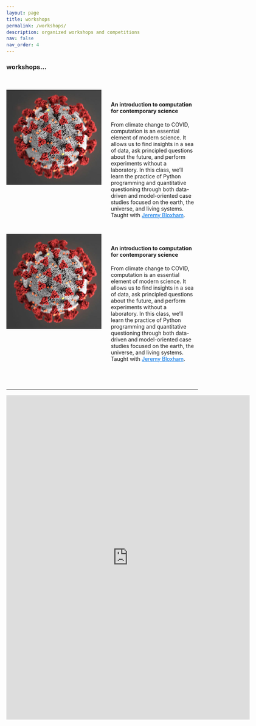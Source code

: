 ```yaml
---
layout: page
title: workshops
permalink: /workshops/
description: organized workshops and competitions
nav: false
nav_order: 4
---
```



### workshops...

<br>
<br>

<!-- Main container with separate hover for text only -->
<div style="clear: both; display: flex; align-items: flex-start;">
  <!-- Image section without hover effect -->
  <div style="flex-shrink: 0; padding-right: 3%;">
    <img src="/assets/img/science5.png" alt="Science class image" class="img-fluid rounded z-depth-1" style="width: 100%; height: auto;">
  </div>
  
  <!-- Text container with hover and click functionality -->
  <div onclick="window.open('https://www.google.com', '_blank')" style="cursor: pointer; padding: 10px; transition: background-color 0.3s; width: 100%;">
    <h4>An introduction to computation for contemporary science</h4>
    <p>
      From climate change to COVID, computation is an essential element of modern science. It allows us to find insights in a sea of data, ask principled questions about the future, and perform experiments without a laboratory. In this class, we’ll learn the practice of Python programming and quantitative questioning through both data-driven and model-oriented case studies focused on the earth, the universe, and living systems. Taught with 
      <!-- Inner link that prevents outer link from activating on click -->
      <a href="https://eps.harvard.edu/people/jeremy-bloxham" target="_blank" style="color: #0073e6; text-decoration: underline;" onclick="event.stopPropagation();">Jeremy Bloxham</a>.
    </p>
  </div>
</div>

<!-- CSS for hover effect on the text container only -->
<style>
  /* Hover effect on the text container only */
  div[onclick]:hover {
    background-color: #f0f0f0; /* Light gray background on hover */
  }
</style>

<br>

<!-- Main container with separate hover for text only -->
<div style="clear: both; display: flex; align-items: flex-start;">
  <!-- Image section without hover effect -->
  <div style="flex-shrink: 0; padding-right: 3%;">
    <img src="/assets/img/science5.png" alt="Science class image" class="img-fluid rounded z-depth-1" style="width: 100%; height: auto;">
  </div>
  
  <!-- Text container with hover and click functionality -->
  <div onclick="window.open('https://www.google.com', '_blank')" style="cursor: pointer; padding: 10px; transition: background-color 0.3s; width: 100%;">
    <h4>An introduction to computation for contemporary science</h4>
    <p>
      From climate change to COVID, computation is an essential element of modern science. It allows us to find insights in a sea of data, ask principled questions about the future, and perform experiments without a laboratory. In this class, we’ll learn the practice of Python programming and quantitative questioning through both data-driven and model-oriented case studies focused on the earth, the universe, and living systems. Taught with 
      <!-- Inner link that prevents outer link from activating on click -->
      <a href="https://eps.harvard.edu/people/jeremy-bloxham" target="_blank" style="color: #0073e6; text-decoration: underline;" onclick="event.stopPropagation();">Jeremy Bloxham</a>.
    </p>
  </div>
</div>

<!-- CSS for hover effect on the text container only -->
<style>
  /* Hover effect on the text container only */
  div[onclick]:hover {
    background-color: #f0f0f0; /* Light gray background on hover */
  }
</style>


<br>
<br>


---

<iframe src="https://docs.google.com/forms/d/e/1FAIpQLSeWwaK0Phii8Sw8hfTHAODi4iU7183ye6FLZzuhiPbw-cbWWw/viewform?embedded=true" width="640" height="853" frameborder="0" marginheight="0" marginwidth="0">Loading…</iframe>







